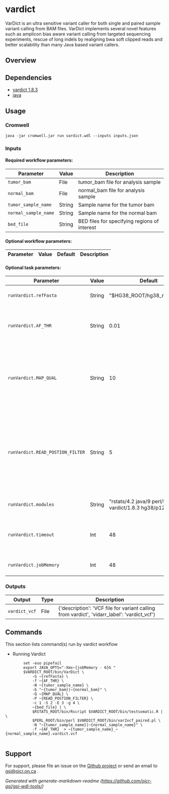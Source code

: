 # vardict

VarDict is an ultra sensitive variant caller for both single and paired sample variant calling from BAM files. VarDict implements several novel features such as amplicon bias aware variant calling from targeted sequencing experiments, rescue of long indels by realigning bwa soft clipped reads and better scalability than many Java based variant callers.

## Overview

## Dependencies

* [vardict 1.8.3](https://github.com/pachterlab/vardict)
* [java](https://www.java.com/en/)


## Usage

### Cromwell
```
java -jar cromwell.jar run vardict.wdl --inputs inputs.json
```

### Inputs

#### Required workflow parameters:
Parameter|Value|Description
---|---|---
`tumor_bam`|File|tumor_bam file for analysis sample
`normal_bam`|File|normal_bam file for analysis sample
`tumor_sample_name`|String|Sample name for the tumor bam
`normal_sample_name`|String|Sample name for the normal bam
`bed_file`|String|BED files for specifying regions of interest


#### Optional workflow parameters:
Parameter|Value|Default|Description
---|---|---|---


#### Optional task parameters:
Parameter|Value|Default|Description
---|---|---|---
`runVardict.refFasta`|String|"$HG38_ROOT/hg38_random.fa"|The reference fasta
`runVardict.AF_THR`|String|0.01|The threshold for allele frequency, default: 0.01 or 1%
`runVardict.MAP_QUAL`|String|10| Mapping quality. If set, reads with mapping quality less than the number will be filtered and ignored
`runVardict.READ_POSTION_FILTER`|String|5|The read position filter. If the mean variants position is less that specified, it is considered false positive. Default: 5
`runVardict.modules`|String|"rstats/4.2 java/9 perl/5.30 vardict/1.8.3 hg38/p12"|Names and versions of modules
`runVardict.timeout`|Int|48|Timeout in hours, needed to override imposed limits
`runVardict.jobMemory`|Int|48|Memory in Gb for this job


### Outputs

Output | Type | Description
---|---|---
`vardict_vcf`|File|{'description': 'VCF file for variant calling from vardict', 'vidarr_label': 'vardict_vcf'}


## Commands
 This section lists command(s) run by vardict workflow
 
 * Running Vardict

 
 ```
         set -euo pipefail
         export JAVA_OPTS="-Xmx~{jobMemory - 6}G "
         $VARDICT_ROOT/bin/VarDict \
             -G ~{refFasta} \
             -f ~{AF_THR} \
             -N ~{tumor_sample_name} \
             -b "~{tumor_bam}|~{normal_bam}" \
             -Q ~{MAP_QUAL} \
             -P ~{READ_POSTION_FILTER} \
             -c 1 -S 2 -E 3 -g 4 \
             ~{bed_file} | \
             $RSTATS_ROOT/bin/Rscript $VARDICT_ROOT/bin/testsomatic.R | \
             $PERL_ROOT/bin/perl $VARDICT_ROOT/bin/var2vcf_paired.pl \
             -N "~{tumor_sample_name}|~{normal_sample_name}" \
             -f ~{AF_THR}  > ~{tumor_sample_name}_~{normal_sample_name}.vardict.vcf
   
```
 ## Support

For support, please file an issue on the [Github project](https://github.com/oicr-gsi) or send an email to gsi@oicr.on.ca .

_Generated with generate-markdown-readme (https://github.com/oicr-gsi/gsi-wdl-tools/)_
